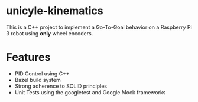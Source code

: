 # unicyle-kinematics

This is a C++ project to implement a Go-To-Goal behavior on a Raspberry Pi 3 robot using **only** wheel encoders.

# Features
- PID Control using C++
- Bazel build system
- Strong adherence to SOLID principles
- Unit Tests using the googletest and Google Mock frameworks
